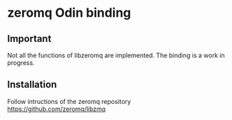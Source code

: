 # zeromq Odin binding

## Important

Not all the functions of libzeromq are implemented. The binding is a work in progress.

## Installation

Follow intructions of the zeromq repository https://github.com/zeromq/libzmq

